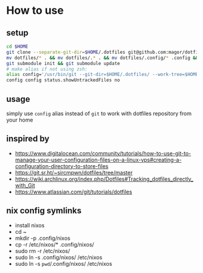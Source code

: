 # How to use

## setup
```bash
cd $HOME
git clone --separate-git-dir=$HOME/.dotfiles git@github.com:magor/dotfiles.git
mv dotfiles/* . && mv dotfiles/.* . && mv dotfiles/.config/* .config && rm -rf dotfiles
git submodule init && git submodule update
# make alias if not using zsh:
alias config='/usr/bin/git --git-dir=$HOME/.dotfiles/ --work-tree=$HOME'
config config status.showUntrackedFiles no
```

## usage
simply use `config` alias instead of `git` to work with dotfiles repository from your home

## inspired by
- https://www.digitalocean.com/community/tutorials/how-to-use-git-to-manage-your-user-configuration-files-on-a-linux-vps#creating-a-configuration-directory-to-store-files
- https://git.sr.ht/~sircmpwn/dotfiles/tree/master
- https://wiki.archlinux.org/index.php/Dotfiles#Tracking_dotfiles_directly_with_Git
- https://www.atlassian.com/git/tutorials/dotfiles

## nix config symlinks
- install nixos
- cd ~
- mkdir -p .config/nixos
- cp -r /etc/nixos/* .config/nixos/
- sudo rm -r /etc/nixos/
- sudo ln -s .config/nixos/ /etc/nixos
- sudo ln -s `pwd`/.config/nixos/ /etc/nixos
